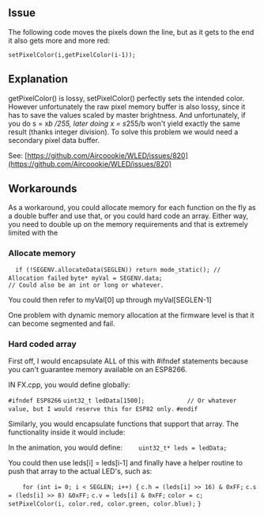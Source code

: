 ## Issue
The following code moves the pixels down the line, but as it gets to the end it also gets more and more red:

`setPixelColor(i,getPixelColor(i-1));`

## Explanation

getPixelColor() is lossy, setPixelColor() perfectly sets the intended color. However unfortunately the raw pixel memory buffer is also lossy, since it has to save the values scaled by master brightness. And unfortunately, if you do s = x*b /255, later doing x = s*255/b won't yield exactly the same result (thanks integer division). To solve this problem we would need a secondary pixel data buffer.

See: [https://github.com/Aircoookie/WLED/issues/820](https://github.com/Aircoookie/WLED/issues/820)

## Workarounds
As a workaround, you could allocate memory for each function on the fly as a double buffer and use that, or you could hard code an array. Either way, you need to double up on the memory requirements and that is extremely limited with the 

### Allocate memory
`  if (!SEGENV.allocateData(SEGLEN)) return mode_static(); // Allocation failed`
  `byte* myVal = SEGENV.data;                              // Could also be an int or long or whatever.`

  You could then refer to myVal[0] up through myVal[SEGLEN-1]

One problem with dynamic memory allocation at the firmware level is that it can become segmented and fail.

### Hard coded array

First off, I would encapsulate ALL of this with #ifndef statements because you can't guarantee memory available on an ESP8266.

IN FX.cpp, you would define globally:

`#ifndef ESP8266`
`uint32_t ledData[1500];            // Or whatever value, but I would reserve this for ESP82 only.`
`#endif`

Similarly, you would encapsulate functions that support that array. The functionality inside it would include:

In the animation, you would define:
`    uint32_t* leds = ledData;`

You could then use leds[i] = leds[i-1] and finally have a helper routine to push that array to the actual LED's, such as:

`    for (int i= 0; i < SEGLEN; i++) {`
      `c.h = (leds[i] >> 16) & 0xFF;`
      `c.s = (leds[i] >> 8) &0xFF;`
      `c.v = leds[i] & 0xFF;`
      `color = c;`
      `setPixelColor(i, color.red, color.green, color.blue);`
    `}`